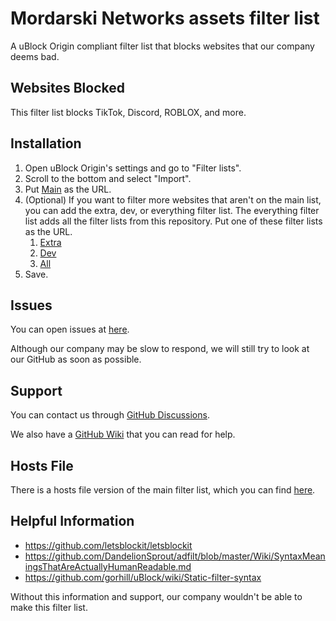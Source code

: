 # Mordarski Networks assets filter list

A uBlock Origin compliant filter list that blocks websites that our company deems bad.

## Websites Blocked

This filter list blocks TikTok, Discord, ROBLOX, and more.

## Installation

1. Open uBlock Origin's settings and go to "Filter lists".
2. Scroll to the bottom and select "Import".
3. Put [Main](https://raw.githubusercontent.com/Mordarski-Networks/Mordarski-Networks-assets/main/filters/main.txt) as the URL.
4. (Optional) If you want to filter more websites that aren't on the main list, you can add the extra, dev, or everything filter list. The everything filter list adds all the filter lists from this repository. Put one of these filter lists as the URL.
    1. [Extra](https://raw.githubusercontent.com/Mordarski-Networks/Mordarski-Networks-assets/main/filters/extra.txt)
    2. [Dev](https://raw.githubusercontent.com/Mordarski-Networks/Mordarski-Networks-assets/main/filters/dev.txt)
    3. [All](https://raw.githubusercontent.com/Mordarski-Networks/Mordarski-Networks-assets/main/filters/all.txt)
5. Save.

## Issues

You can open issues at [here](https://github.com/Mordarski-Networks/Mordarski-Networks-assets/issues).

Although our company may be slow to respond, we will still try to look at our GitHub as soon as possible.

## Support

You can contact us through [GitHub Discussions](https://github.com/Mordarski-Networks/Mordarski-Networks-assets/discussions).

We also have a [GitHub Wiki](https://github.com/Mordarski-Networks/Mordarski-Networks-assets/wiki) that you can read for help.

## Hosts File

There is a hosts file version of the main filter list, which you can find [here](https://github.com/Mordarski-Networks/Mordarski-Networks-assets/tree/main/hosts).

## Helpful Information

- https://github.com/letsblockit/letsblockit
- https://github.com/DandelionSprout/adfilt/blob/master/Wiki/SyntaxMeaningsThatAreActuallyHumanReadable.md
- https://github.com/gorhill/uBlock/wiki/Static-filter-syntax

Without this information and support, our company wouldn't be able to make this filter list.
